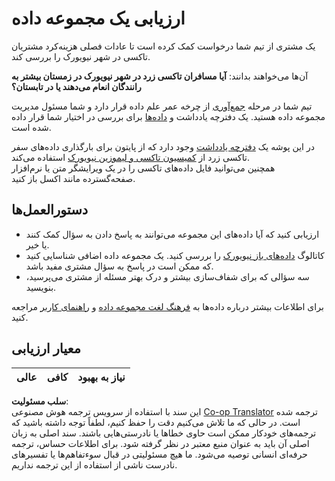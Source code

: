 <!--
CO_OP_TRANSLATOR_METADATA:
{
  "original_hash": "564445c39ad29a491abcb9356fc4d47d",
  "translation_date": "2025-08-24T00:44:12+00:00",
  "source_file": "4-Data-Science-Lifecycle/14-Introduction/assignment.md",
  "language_code": "fa"
}
-->
# ارزیابی یک مجموعه داده

یک مشتری از تیم شما درخواست کمک کرده است تا عادات فصلی هزینه‌کرد مشتریان تاکسی در شهر نیویورک را بررسی کند.

آن‌ها می‌خواهند بدانند: **آیا مسافران تاکسی زرد در شهر نیویورک در زمستان بیشتر به رانندگان انعام می‌دهند یا در تابستان؟**

تیم شما در مرحله [جمع‌آوری](Readme.md#Capturing) از چرخه عمر علم داده قرار دارد و شما مسئول مدیریت مجموعه داده هستید. یک دفترچه یادداشت و [داده‌ها](../../../../data/taxi.csv) برای بررسی در اختیار شما قرار داده شده است.

در این پوشه یک [دفترچه یادداشت](../../../../4-Data-Science-Lifecycle/14-Introduction/notebook.ipynb) وجود دارد که از پایتون برای بارگذاری داده‌های سفر تاکسی زرد از [کمیسیون تاکسی و لیموزین نیویورک](https://docs.microsoft.com/en-us/azure/open-datasets/dataset-taxi-yellow?tabs=azureml-opendatasets) استفاده می‌کند.  
همچنین می‌توانید فایل داده‌های تاکسی را در یک ویرایشگر متن یا نرم‌افزار صفحه‌گسترده مانند اکسل باز کنید.

## دستورالعمل‌ها

- ارزیابی کنید که آیا داده‌های این مجموعه می‌توانند به پاسخ دادن به سؤال کمک کنند یا خیر.
- کاتالوگ [داده‌های باز نیویورک](https://data.cityofnewyork.us/browse?sortBy=most_accessed&utf8=%E2%9C%93) را بررسی کنید. یک مجموعه داده اضافی شناسایی کنید که ممکن است در پاسخ به سؤال مشتری مفید باشد.
- سه سؤالی که برای شفاف‌سازی بیشتر و درک بهتر مسئله از مشتری می‌پرسید، بنویسید.

برای اطلاعات بیشتر درباره داده‌ها به [فرهنگ لغت مجموعه داده](https://www1.nyc.gov/assets/tlc/downloads/pdf/data_dictionary_trip_records_yellow.pdf) و [راهنمای کاربر](https://www1.nyc.gov/assets/tlc/downloads/pdf/trip_record_user_guide.pdf) مراجعه کنید.

## معیار ارزیابی

عالی | کافی | نیاز به بهبود  
--- | --- | ---  

**سلب مسئولیت**:  
این سند با استفاده از سرویس ترجمه هوش مصنوعی [Co-op Translator](https://github.com/Azure/co-op-translator) ترجمه شده است. در حالی که ما تلاش می‌کنیم دقت را حفظ کنیم، لطفاً توجه داشته باشید که ترجمه‌های خودکار ممکن است حاوی خطاها یا نادرستی‌هایی باشند. سند اصلی به زبان اصلی آن باید به عنوان منبع معتبر در نظر گرفته شود. برای اطلاعات حساس، ترجمه حرفه‌ای انسانی توصیه می‌شود. ما هیچ مسئولیتی در قبال سوءتفاهم‌ها یا تفسیرهای نادرست ناشی از استفاده از این ترجمه نداریم.